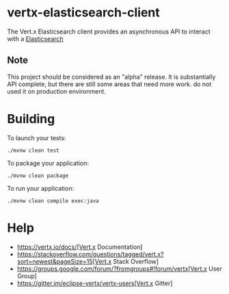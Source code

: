 # vertx-elasticsearch-client

The Vert.x Elasticsearch client provides an asynchronous API to interact with a [Elasticsearch](https://www.elastic.co/)

## Note 

This project should be considered as an "alpha" release. It is substantially API complete, but there are still some areas that need more work. do not used it on production environment.

# Building

To launch your tests:
```
./mvnw clean test
```

To package your application:
```
./mvnw clean package
```

To run your application:
```
./mvnw clean compile exec:java
```

# Help

* https://vertx.io/docs/[Vert.x Documentation]
* https://stackoverflow.com/questions/tagged/vert.x?sort=newest&pageSize=15[Vert.x Stack Overflow]
* https://groups.google.com/forum/?fromgroups#!forum/vertx[Vert.x User Group]
* https://gitter.im/eclipse-vertx/vertx-users[Vert.x Gitter]

